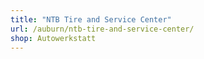 ```yaml
---
title: "NTB Tire and Service Center"
url: /auburn/ntb-tire-and-service-center/
shop: Autowerkstatt
---
```

